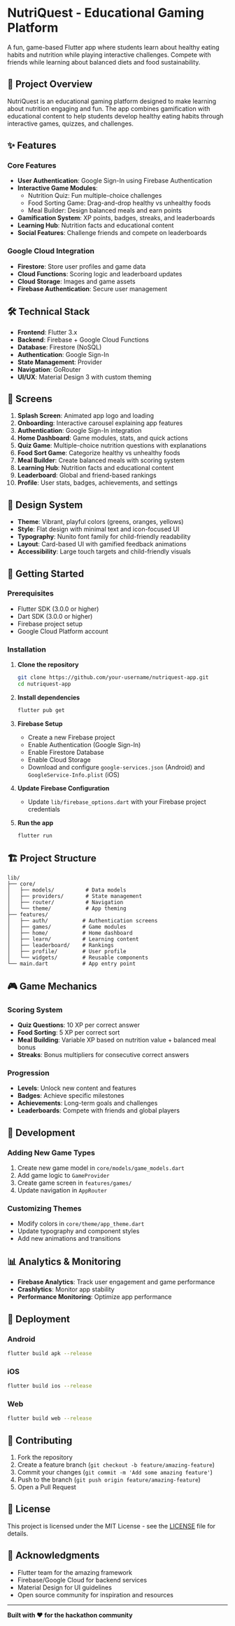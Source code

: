# NutriQuest - Educational Gaming Platform

A fun, game-based Flutter app where students learn about healthy eating habits and nutrition while playing interactive challenges. Compete with friends while learning about balanced diets and food sustainability.

## 🎯 Project Overview

NutriQuest is an educational gaming platform designed to make learning about nutrition engaging and fun. The app combines gamification with educational content to help students develop healthy eating habits through interactive games, quizzes, and challenges.

## ✨ Features

### Core Features
- **User Authentication**: Google Sign-In using Firebase Authentication
- **Interactive Game Modules**:
  - Nutrition Quiz: Fun multiple-choice challenges
  - Food Sorting Game: Drag-and-drop healthy vs unhealthy foods
  - Meal Builder: Design balanced meals and earn points
- **Gamification System**: XP points, badges, streaks, and leaderboards
- **Learning Hub**: Nutrition facts and educational content
- **Social Features**: Challenge friends and compete on leaderboards

### Google Cloud Integration
- **Firestore**: Store user profiles and game data
- **Cloud Functions**: Scoring logic and leaderboard updates
- **Cloud Storage**: Images and game assets
- **Firebase Authentication**: Secure user management

## 🛠️ Technical Stack

- **Frontend**: Flutter 3.x
- **Backend**: Firebase + Google Cloud Functions
- **Database**: Firestore (NoSQL)
- **Authentication**: Google Sign-In
- **State Management**: Provider
- **Navigation**: GoRouter
- **UI/UX**: Material Design 3 with custom theming

## 📱 Screens

1. **Splash Screen**: Animated app logo and loading
2. **Onboarding**: Interactive carousel explaining app features
3. **Authentication**: Google Sign-In integration
4. **Home Dashboard**: Game modules, stats, and quick actions
5. **Quiz Game**: Multiple-choice nutrition questions with explanations
6. **Food Sort Game**: Categorize healthy vs unhealthy foods
7. **Meal Builder**: Create balanced meals with scoring system
8. **Learning Hub**: Nutrition facts and educational content
9. **Leaderboard**: Global and friend-based rankings
10. **Profile**: User stats, badges, achievements, and settings

## 🎨 Design System

- **Theme**: Vibrant, playful colors (greens, oranges, yellows)
- **Style**: Flat design with minimal text and icon-focused UI
- **Typography**: Nunito font family for child-friendly readability
- **Layout**: Card-based UI with gamified feedback animations
- **Accessibility**: Large touch targets and child-friendly visuals

## 🚀 Getting Started

### Prerequisites
- Flutter SDK (3.0.0 or higher)
- Dart SDK (3.0.0 or higher)
- Firebase project setup
- Google Cloud Platform account

### Installation

1. **Clone the repository**
   ```bash
   git clone https://github.com/your-username/nutriquest-app.git
   cd nutriquest-app
   ```

2. **Install dependencies**
   ```bash
   flutter pub get
   ```

3. **Firebase Setup**
   - Create a new Firebase project
   - Enable Authentication (Google Sign-In)
   - Enable Firestore Database
   - Enable Cloud Storage
   - Download and configure `google-services.json` (Android) and `GoogleService-Info.plist` (iOS)

4. **Update Firebase Configuration**
   - Update `lib/firebase_options.dart` with your Firebase project credentials

5. **Run the app**
   ```bash
   flutter run
   ```

## 🏗️ Project Structure

```
lib/
├── core/
│   ├── models/          # Data models
│   ├── providers/       # State management
│   ├── router/          # Navigation
│   └── theme/           # App theming
├── features/
│   ├── auth/           # Authentication screens
│   ├── games/          # Game modules
│   ├── home/           # Home dashboard
│   ├── learn/          # Learning content
│   ├── leaderboard/    # Rankings
│   ├── profile/        # User profile
│   └── widgets/        # Reusable components
└── main.dart           # App entry point
```

## 🎮 Game Mechanics

### Scoring System
- **Quiz Questions**: 10 XP per correct answer
- **Food Sorting**: 5 XP per correct sort
- **Meal Building**: Variable XP based on nutrition value + balanced meal bonus
- **Streaks**: Bonus multipliers for consecutive correct answers

### Progression
- **Levels**: Unlock new content and features
- **Badges**: Achieve specific milestones
- **Achievements**: Long-term goals and challenges
- **Leaderboards**: Compete with friends and global players

## 🔧 Development

### Adding New Game Types
1. Create new game model in `core/models/game_models.dart`
2. Add game logic to `GameProvider`
3. Create game screen in `features/games/`
4. Update navigation in `AppRouter`

### Customizing Themes
- Modify colors in `core/theme/app_theme.dart`
- Update typography and component styles
- Add new animations and transitions

## 📊 Analytics & Monitoring

- **Firebase Analytics**: Track user engagement and game performance
- **Crashlytics**: Monitor app stability
- **Performance Monitoring**: Optimize app performance

## 🚀 Deployment

### Android
```bash
flutter build apk --release
```

### iOS
```bash
flutter build ios --release
```

### Web
```bash
flutter build web --release
```

## 🤝 Contributing

1. Fork the repository
2. Create a feature branch (`git checkout -b feature/amazing-feature`)
3. Commit your changes (`git commit -m 'Add some amazing feature'`)
4. Push to the branch (`git push origin feature/amazing-feature`)
5. Open a Pull Request

## 📄 License

This project is licensed under the MIT License - see the [LICENSE](LICENSE) file for details.

## 🙏 Acknowledgments

- Flutter team for the amazing framework
- Firebase/Google Cloud for backend services
- Material Design for UI guidelines
- Open source community for inspiration and resources


---

**Built with ❤️ for the hackathon community**
